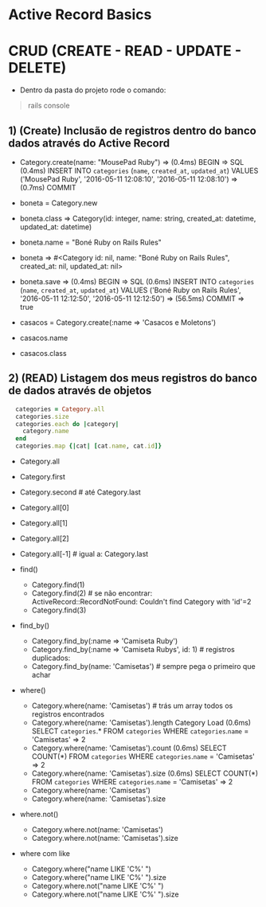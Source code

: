 Active Record Basics
====================

# CRUD (CREATE - READ - UPDATE - DELETE)

* Dentro da pasta do projeto rode o comando:
> rails console 

## 1) (Create) Inclusão de registros dentro do banco dados através do Active Record
* Category.create(name: "MousePad Ruby")
	=> (0.4ms)  BEGIN
	=> SQL (0.4ms)  INSERT INTO `categories` (`name`, `created_at`, `updated_at`) VALUES ('MousePad Ruby', '2016-05-11 12:08:10', '2016-05-11 12:08:10')
	=> (0.7ms)  COMMIT

* boneta = Category.new
* boneta.class
	=> Category(id: integer, name: string, created_at: datetime, updated_at: datetime)

* boneta.name = "Boné Ruby on Rails Rules"
* boneta
	=> #<Category id: nil, name: "Boné Ruby on Rails Rules", created_at: nil, updated_at: nil>
* boneta.save
	=>    (0.4ms)  BEGIN
	=>   SQL (0.6ms)  INSERT INTO `categories` (`name`, `created_at`, `updated_at`) VALUES ('Boné Ruby on Rails Rules', '2016-05-11 12:12:50', '2016-05-11 12:12:50')
	=>    (56.5ms)  COMMIT
	=> true
* casacos = Category.create(:name => 'Casacos e Moletons')
* casacos.name
* casacos.class


## 2) (READ) Listagem dos meus registros do banco de dados através de objetos

```ruby
  categories = Category.all
  categories.size
  categories.each do |category|
	category.name
  end
  categories.map {|cat| [cat.name, cat.id]}
```

* Category.all
* Category.first
* Category.second # até Category.last
* Category.all[0]
* Category.all[1]
* Category.all[2]
* Category.all[-1] # igual a: Category.last

* find()
	* Category.find(1)
	* Category.find(2) # se não encontrar: ActiveRecord::RecordNotFound: Couldn't find Category with 'id'=2
	* Category.find(3)

* find_by()
	* Category.find_by(:name => 'Camiseta Ruby')
	* Category.find_by(:name => 'Camiseta Rubys', id: 1) # registros duplicados:
	* Category.find_by(name: 'Camisetas') # sempre pega o primeiro que achar

* where()
	* Category.where(name: 'Camisetas') # trás um array todos os registros encontrados
	* Category.where(name: 'Camisetas').length
	  Category Load (0.6ms)  SELECT `categories`.* FROM `categories` WHERE `categories`.`name` = 'Camisetas'
	=> 2
	* Category.where(name: 'Camisetas').count
	   (0.6ms)  SELECT COUNT(*) FROM `categories` WHERE `categories`.`name` = 'Camisetas'
	=> 2
	* Category.where(name: 'Camisetas').size
	   (0.6ms)  SELECT COUNT(*) FROM `categories` WHERE `categories`.`name` = 'Camisetas'
	=> 2
	* Category.where(name: 'Camisetas')
	* Category.where(name: 'Camisetas').size

* where.not()
	* Category.where.not(name: 'Camisetas')
	* Category.where.not(name: 'Camisetas').size		


* where com like
	* Category.where("name LIKE 'C%' ")
	* Category.where("name LIKE 'C%' ").size
	* Category.where.not("name LIKE 'C%' ")
	* Category.where.not("name LIKE 'C%' ").size





